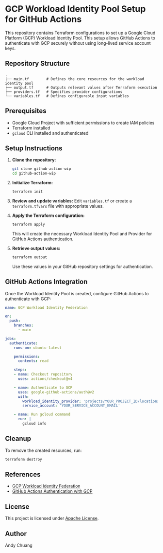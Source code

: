 # GCP Workload Identity Pool Setup for GitHub Actions

This repository contains Terraform configurations to set up a Google Cloud Platform (GCP) Workload Identity Pool. This setup allows GitHub Actions to authenticate with GCP securely without using long-lived service account keys.

## Repository Structure

```
.
├── main.tf        # Defines the core resources for the workload identity pool
├── output.tf      # Outputs relevant values after Terraform execution
├── providers.tf   # Specifies provider configurations
└── variables.tf   # Defines configurable input variables
```

## Prerequisites

- Google Cloud Project with sufficient permissions to create IAM policies
- Terraform installed
- `gcloud` CLI installed and authenticated

## Setup Instructions

1. **Clone the repository:**
   ```sh
   git clone github-action-wip
   cd github-action-wip
   ```

2. **Initialize Terraform:**
   ```sh
   terraform init
   ```

3. **Review and update variables:**
   Edit `variables.tf` or create a `terraform.tfvars` file with appropriate values.

4. **Apply the Terraform configuration:**
   ```sh
   terraform apply
   ```
   This will create the necessary Workload Identity Pool and Provider for GitHub Actions authentication.

5. **Retrieve output values:**
   ```sh
   terraform output
   ```
   Use these values in your GitHub repository settings for authentication.

## GitHub Actions Integration

Once the Workload Identity Pool is created, configure GitHub Actions to authenticate with GCP:
  ```yaml
  name: GCP Workload Identity Federation

  on:
    push:
      branches:
        - main

  jobs:
    authenticate:
      runs-on: ubuntu-latest

      permissions:
        contents: read

      steps:
      - name: Checkout repository
        uses: actions/checkout@v4

      - name: Authenticate to GCP
        uses: google-github-actions/auth@v2
        with:
          workload_identity_provider: 'projects/YOUR_PROJECT_ID/locations/global/workloadIdentityPools/YOUR_POOL_ID/providers/YOUR_PROVIDER_ID'
          service_account: 'YOUR_SERVICE_ACCOUNT_EMAIL'

      - name: Run gcloud command
        run: |
          gcloud info

  ```

## Cleanup

To remove the created resources, run:
```sh
terraform destroy
```

## References
- [GCP Workload Identity Federation](https://cloud.google.com/iam/docs/workload-identity-federation)
- [GitHub Actions Authentication with GCP](https://cloud.google.com/blog/products/identity-security/enabling-keyless-authentication-from-github-actions)

## License

This project is licensed under [Apache License](LICENSE).

## Author

Andy Chuang

